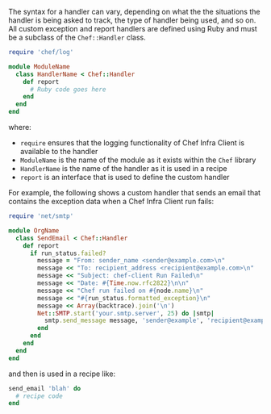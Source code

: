 The syntax for a handler can vary, depending on what the the situations
the handler is being asked to track, the type of handler being used, and
so on. All custom exception and report handlers are defined using Ruby
and must be a subclass of the `Chef::Handler` class.

``` ruby
require 'chef/log'

module ModuleName
  class HandlerName < Chef::Handler
    def report
      # Ruby code goes here
    end
  end
end
```

where:

-   `require` ensures that the logging functionality of Chef Infra
    Client is available to the handler
-   `ModuleName` is the name of the module as it exists within the
    `Chef` library
-   `HandlerName` is the name of the handler as it is used in a recipe
-   `report` is an interface that is used to define the custom handler

For example, the following shows a custom handler that sends an email
that contains the exception data when a Chef Infra Client run fails:

``` ruby
require 'net/smtp'

module OrgName
  class SendEmail < Chef::Handler
    def report
      if run_status.failed?
        message = "From: sender_name <sender@example.com>\n"
        message << "To: recipient_address <recipient@example.com>\n"
        message << "Subject: chef-client Run Failed\n"
        message << "Date: #{Time.now.rfc2822}\n\n"
        message << "Chef run failed on #{node.name}\n"
        message << "#{run_status.formatted_exception}\n"
        message << Array(backtrace).join('\n')
        Net::SMTP.start('your.smtp.server', 25) do |smtp|
          smtp.send_message message, 'sender@example', 'recipient@example'
        end
      end
    end
  end
end
```

and then is used in a recipe like:

``` ruby
send_email 'blah' do
  # recipe code
end
```